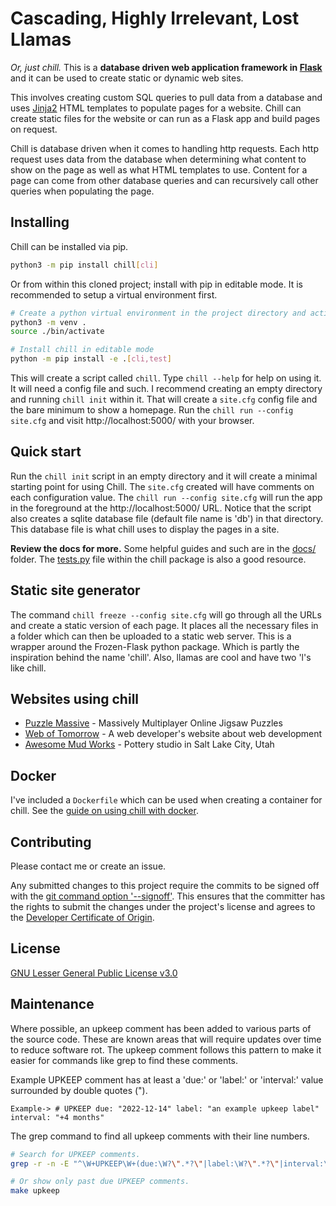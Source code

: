 # Cascading, Highly Irrelevant, Lost Llamas

*Or, just chill.*  This is a **database driven web application framework in
[Flask](https://palletsprojects.com/p/flask/)** and it can be used to create
static or dynamic web sites.

This involves creating custom SQL queries to pull data from a database and uses
[Jinja2](https://palletsprojects.com/p/jinja/) HTML templates to populate pages
for a website.  Chill can create static files for the website or can run as
a Flask app and build pages on request.

Chill is database driven when it comes to handling http requests.  Each http
request uses data from the database when determining what content to show on the
page as well as what HTML templates to use.  Content for a page can come from
other database queries and can recursively call other queries when populating
the page.

## Installing

Chill can be installed via pip.
```bash
python3 -m pip install chill[cli]
```

Or from within this cloned project; install with pip in editable mode.  It is
recommended to setup a virtual environment first.

```bash
# Create a python virtual environment in the project directory and activate it.
python3 -m venv .
source ./bin/activate

# Install chill in editable mode
python -m pip install -e .[cli,test]
```

This will create a script called `chill`.  Type `chill --help` for help on using
it.  It will need a config file and such.  I recommend creating an empty
directory and running `chill init` within it.  That will create a `site.cfg`
config file and the bare minimum to show a homepage.  Run the 
`chill run --config site.cfg` 
and visit http://localhost:5000/ with your browser.

## Quick start

Run the `chill init` script in an empty directory and it will create a minimal
starting point for using Chill. The `site.cfg` created will have comments on each
configuration value.  The `chill run --config site.cfg` will run the app in the
foreground at the http://localhost:5000/ URL. Notice that the script also
creates a sqlite database file (default file name is 'db') in that directory.
This database file is what chill uses to display the pages in a site.

**Review the docs for more.** Some helpful guides and such are in the
[docs/](docs/) folder.  The [tests.py](src/chill/tests.py) file within the chill
package is also a good resource.

## Static site generator

The command `chill freeze --config site.cfg` will go through all the URLs and
create a static version of each page.  It places all the necessary files in
a folder which can then be uploaded to a static web server.  This is a wrapper
around the Frozen-Flask python package.  Which is partly the inspiration behind
the name 'chill'.  Also, llamas are cool and have two 'l's like chill.

## Websites using chill

* [Puzzle Massive](http://puzzle.massive.xyz/) - 
    Massively Multiplayer Online Jigsaw Puzzles
* [Web of Tomorrow](http://www.weboftomorrow.com/) -
    A web developer's website about web development
* [Awesome Mud Works](http://awesomemudworks.com/) -
    Pottery studio in Salt Lake City, Utah

## Docker

I've included a `Dockerfile` which can be used when creating a container for
chill.  See the 
[guide on using chill with docker](docs/docker-container-usage.md).


## Contributing

Please contact me or create an issue.

Any submitted changes to this project require the commits to be signed off with
the [git command option
'--signoff'](https://git-scm.com/docs/git-commit#Documentation/git-commit.txt---signoff).
This ensures that the committer has the rights to submit the changes under the
project's license and agrees to the [Developer Certificate of
Origin](https://developercertificate.org).

## License

[GNU Lesser General Public License v3.0](https://choosealicense.com/licenses/lgpl-3.0/)

## Maintenance

Where possible, an upkeep comment has been added to various parts of the source
code. These are known areas that will require updates over time to reduce
software rot. The upkeep comment follows this pattern to make it easier for
commands like grep to find these comments.

Example UPKEEP comment has at least a 'due:' or 'label:' or 'interval:' value
surrounded by double quotes (").
````
Example-> # UPKEEP due: "2022-12-14" label: "an example upkeep label" interval: "+4 months"
````

The grep command to find all upkeep comments with their line numbers.
```bash
# Search for UPKEEP comments.
grep -r -n -E "^\W+UPKEEP\W+(due:\W?\".*?\"|label:\W?\".*?\"|interval:\W?\".*?\")" .

# Or show only past due UPKEEP comments.
make upkeep
